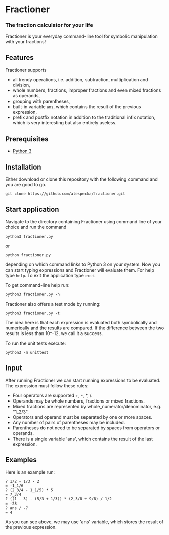 # Fractioner
### The fraction calculator for your life

Fractioner is your everyday command-line tool for symbolic manipulation with your fractions!

## Features

Fractioner supports
- all trendy operations, i.e. addition, subtraction, multiplication and division,
- whole numbers, fractions, improper fractions and even mixed fractions as operands,
- grouping with parentheses,
- built-in variable ```ans```, which contains the result of the previous expression,
- prefix and postfix notation in addition to the traditional infix notation, which is very interesting but also entirely useless.

## Prerequisites

* [Python 3](https://www.python.org/)

## Installation

Either download or clone this repository with the following command and you are good to go.

```
git clone https://github.com/alespecka/fractioner.git
```

## Start application
Navigate to the directory containing Fractioner using command line of your choice and run the command
```
python3 fractioner.py
```
or
```
python fractioner.py
```
depending on which command links to Python 3 on your system. Now you can start typing expressions and Fractioner will evaluate them. For help type ```help```. To exit the application type ```exit```.

To get command-line help run:
```
python3 fractioner.py -h
```
Fractioner also offers a test mode by running:
```
python3 fractioner.py -t
```
The idea here is that each expression is evaluated both symbolically and numerically and the results are compared. If the difference between the two results is less than 10^-12, we call it a success.

To run the unit tests execute:
```
python3 -m unittest
```

## Input
After running Fractioner we can start running expressions to be evaluated. The expression must follow these rules:
* Four operators are supported +, -, *, /.
* Operands may be whole numbers, fractions or mixed fractions.
* Mixed fractions are represented by whole_numerator/denominator, e.g. "1_2/3".
* Operators and operand must be separated by one or more spaces.
* Any number of pairs of parentheses may be included.
* Parentheses do not need to be separated by spaces from operators or operands.
* There is a single variable 'ans', which contains the result of the last expression.

## Examples
Here is an example run:
```
? 1/2 + 1/3 - 2
= -1_1/6
? (2_3/4 - 1_1/5) * 5
= 7_3/4
? ((1 - 3) - (5/3 + 1/3)) * (2_3/8 + 9/8) / 1/2
= -28
? ans / -7
= 4
```
As you can see above, we may use 'ans' variable, which stores the result of the previous expression.
